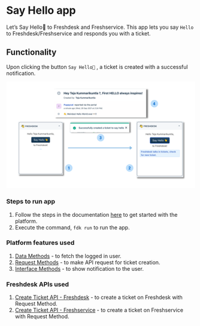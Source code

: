 # Say Hello app

Let’s Say Hello👋 to Freshdesk and Freshservice.
This app lets you say `Hello` to Freshdesk/Freshservice and responds you with a ticket.

## Functionality

Upon clicking the button `Say Hello👋` , a ticket is created with a successful notification.

![ App flow Image](screenshots/app-flow-freshdesk.png "Text to show on mouseover")

### Steps to run app

1. Follow the steps in the documentation [here](https://developer.freshdesk.com/v2/docs/quick-start) to get started with the platform.
2. Execute the command, `fdk run` to run the app.

### Platform features used

1. [Data Methods](https://developer.freshdesk.com/v2/docs/data-methods/) - to fetch the logged in user.
2. [Request Methods](https://developer.freshdesk.com/v2/docs/request-method/) - to make API request for ticket creation.
3. [Interface Methods](https://developer.freshdesk.com/v2/docs/interface-methods/) - to show notification to the user.

### Freshdesk APIs used

1. [Create Ticket API - Freshdesk](https://developer.freshdesk.com/api/#create_ticket) - to create a ticket on Freshdesk with Request Method.
2. [Create Ticket API - Freshservice](https://api.freshservice.com/#create_ticket) - to create a ticket on Freshservice with Request Method.
